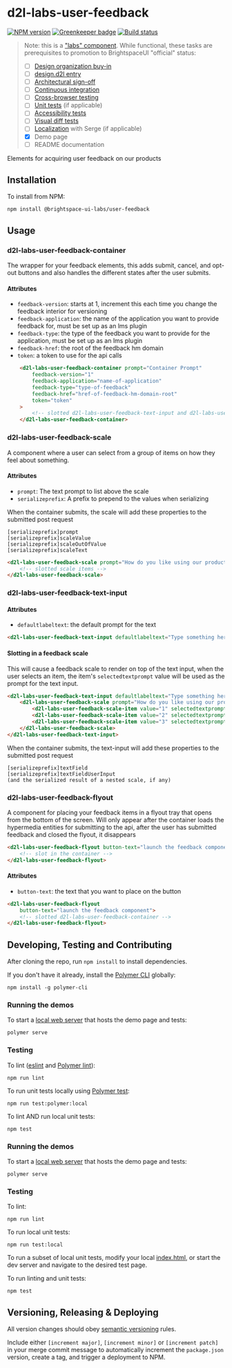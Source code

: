 # d2l-labs-user-feedback

[![NPM version](https://img.shields.io/npm/v/@brightspace-ui-labs/user-feedback.svg)](https://www.npmjs.org/package/@brightspace-ui-labs/user-feedback)
[![Greenkeeper badge](https://badges.greenkeeper.io/BrightspaceUILabs/user-feedback.svg)](https://greenkeeper.io/)
[![Build status](https://travis-ci.com/@brightspace-ui-labs/user-feedback.svg?branch=master)](https://travis-ci.com/@brightspace-ui-labs/user-feedback)

> Note: this is a ["labs" component](https://github.com/BrightspaceUI/guide/wiki/Component-Tiers). While functional, these tasks are prerequisites to promotion to BrightspaceUI "official" status:
>
> - [ ] [Design organization buy-in](https://github.com/BrightspaceUI/guide/wiki/Before-you-build#working-with-design)
> - [ ] [design.d2l entry](http://design.d2l/)
> - [ ] [Architectural sign-off](https://github.com/BrightspaceUI/guide/wiki/Before-you-build#web-component-architecture)
> - [ ] [Continuous integration](https://github.com/BrightspaceUI/guide/wiki/Testing#testing-continuously-with-travis-ci)
> - [ ] [Cross-browser testing](https://github.com/BrightspaceUI/guide/wiki/Testing#cross-browser-testing-with-sauce-labs)
> - [ ] [Unit tests](https://github.com/BrightspaceUI/guide/wiki/Testing#testing-with-polymer-test) (if applicable)
> - [ ] [Accessibility tests](https://github.com/BrightspaceUI/guide/wiki/Testing#automated-accessibility-testing-with-axe)
> - [ ] [Visual diff tests](https://github.com/BrightspaceUI/visual-diff)
> - [ ] [Localization](https://github.com/BrightspaceUI/guide/wiki/Localization) with Serge (if applicable)
> - [x] Demo page
> - [ ] README documentation

Elements for acquiring user feedback on our products

## Installation

To install from NPM:

```shell
npm install @brightspace-ui-labs/user-feedback
```

## Usage

### d2l-labs-user-feedback-container
The wrapper for your feedback elements, this adds submit, cancel, and opt-out buttons and also handles the different states after the user submits.

#### Attributes
- `feedback-version`: starts at 1, increment this each time you change the feedback interior for versioning
- `feedback-application`: the name of the application you want to provide feedback for, must be set up as an lms plugin
- `feedback-type`: the type of the feedback you want to provide for the application, must be set up as an lms plugin
- `feedback-href`: the root of the feedback hm domain
- `token`: a token to use for the api calls

```html
	<d2l-labs-user-feedback-container prompt="Container Prompt"
		feedback-version="1"
		feedback-application="name-of-application"
		feedback-type="type-of-feedback"
		feedback-href="href-of-feedback-hm-domain-root"
		token="token"
	>
		<!-- slotted d2l-labs-user-feedback-text-input and d2l-labs-user-feedback-scale elements -->
	</d2l-labs-user-feedback-container>
```

### d2l-labs-user-feedback-scale
A component where a user can select from a group of items on how they feel about something.

#### Attributes
- `prompt`: The text prompt to list above the scale
- `serializeprefix`: A prefix to prepend to the values when serializing

When the container submits, the scale will add these properties to the submitted post request
```
[serializeprefix]prompt
[serializeprefix]scaleValue
[serializeprefix]scaleOutOfValue
[serializeprefix]scaleText
```

```html
<d2l-labs-user-feedback-scale prompt="How do you like using our product?">
	<!-- slotted scale items -->
</d2l-labs-user-feedback-scale>
```

### d2l-labs-user-feedback-text-input

#### Attributes
- `defaultlabeltext`: the default prompt for the text

```html
<d2l-labs-user-feedback-text-input defaultlabeltext="Type something here"></d2l-labs-user-feedback-text-input>
```

#### Slotting in a feedback scale

This will cause a feedback scale to render on top of the text input, when the user selects an item, the item's `selectedtextprompt` value will be used as the prompt for the text input.

```html
<d2l-labs-user-feedback-text-input defaultlabeltext="Type something here">
	<d2l-labs-user-feedback-scale prompt="How do you like using our product?">
		<d2l-labs-user-feedback-scale-item value="1" selectedtextprompt="Why don't you like it?">I don't like it</d2l-labs-user-feedback-scale-item>
		<d2l-labs-user-feedback-scale-item value="2" selectedtextprompt="What could be better?">It's alright</d2l-labs-user-feedback-scale-item>
		<d2l-labs-user-feedback-scale-item value="3" selectedtextprompt="Why do you like it?">It's good</d2l-labs-user-feedback-scale-item>
	</d2l-labs-user-feedback-scale>
</d2l-labs-user-feedback-text-input>
```

When the container submits, the text-input will add these properties to the submitted post request
```
[serializeprefix]textField
[serializeprefix]textFieldUserInput
(and the serialized result of a nested scale, if any)
```

### d2l-labs-user-feedback-flyout
A component for placing your feedback items in a flyout tray that opens from the bottom of the screen. Will only appear after the container loads the hypermedia entities for submitting to the api, after the user has submitted feedback and closed the flyout, it disappears

```html
<d2l-labs-user-feedback-flyout button-text="launch the feedback component">
	<!-- slot in the container -->
</d2l-labs-user-feedback-flyout>
```

#### Attributes
- `button-text`: the text that you want to place on the button

```html
<d2l-labs-user-feedback-flyout
	button-text="launch the feedback component">
	<!-- slotted d2l-labs-user-feedback-container -->
</d2l-labs-user-feedback-flyout>
```

## Developing, Testing and Contributing

After cloning the repo, run `npm install` to install dependencies.

If you don't have it already, install the [Polymer CLI](https://www.polymer-project.org/3.0/docs/tools/polymer-cli) globally:

```shell
npm install -g polymer-cli
```

### Running the demos

To start a [local web server](https://www.polymer-project.org/3.0/docs/tools/polymer-cli-commands#serve) that hosts the demo page and tests:

```shell
polymer serve
```

### Testing

To lint ([eslint](http://eslint.org/) and [Polymer lint](https://www.polymer-project.org/3.0/docs/tools/polymer-cli-commands#lint)):

```shell
npm run lint
```

To run unit tests locally using [Polymer test](https://www.polymer-project.org/3.0/docs/tools/polymer-cli-commands#tests):

```shell
npm run test:polymer:local
```

To lint AND run local unit tests:

```shell
npm test
```

[ci-url]: https://travis-ci.org/BrightspaceUILabs/user-feedback
[ci-image]: https://travis-ci.org/BrightspaceUILabs/user-feedback.svg?branch=master

### Running the demos

To start a [local web server](https://www.polymer-project.org/3.0/docs/tools/polymer-cli-commands#serve) that hosts the demo page and tests:

```shell
polymer serve
```

### Testing

To lint:

```shell
npm run lint
```

To run local unit tests:

```shell
npm run test:local
```

To run a subset of local unit tests, modify your local [index.html](https://github.com/BrightspaceUILabs/user-feedback/blob/master/test/index.html), or start the dev server and navigate to the desired test page.

To run linting and unit tests:

```shell
npm test
```

## Versioning, Releasing & Deploying

All version changes should obey [semantic versioning](https://semver.org/) rules.

Include either `[increment major]`, `[increment minor]` or `[increment patch]` in your merge commit message to automatically increment the `package.json` version, create a tag, and trigger a deployment to NPM.
